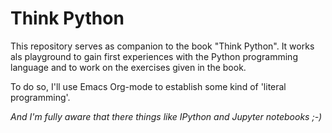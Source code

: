 # Think Python

This repository serves as companion to the book "Think Python". It
works als playground to gain first experiences with the Python
programming language and to work on the exercises given in the book.


To do so, I'll use Emacs Org-mode to establish some kind of 'literal
programming'.

*And I'm fully aware that there things like IPython and Jupyter
notebooks ;-)*

